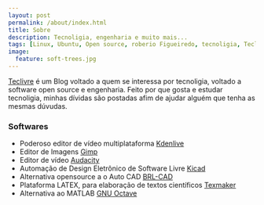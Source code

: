 ```yaml
---
layout: post
permalink: /about/index.html
title: Sobre
description: Tecnoligia, engenharia e muito mais...
tags: [Linux, Ubuntu, Open source, roberio Figueiredo, tecnoligia, Teclivre]
image:
  feature: soft-trees.jpg
---
```


[Teclivre] é um Blog voltado a quem se interessa por tecnoligia, voltado a software open source e engenharia. Feito por que gosta e estudar tecnoligia, minhas dívidas são postadas afim de ajudar alguém que tenha as mesmas dúvudas. 



### Softwares
* Poderoso editor de vídeo multiplataforma [Kdenlive]
* Editor de Imagens [Gimp]
* Editor de vídeo [Audacity]
* Automação de Design Eletrônico de Software Livre [Kicad]
* Alternativa opensource a o Auto CAD [BRL-CAD]
* Plataforma LATEX, para elaboração de textos científicos [Texmaker]
* Alternativa ao MATLAB [GNU Octave]
 





[Teclivre]: http://teclivre.com
[Kdenlive]: https://kdenlive.org/
[Audacity]: http://www.audacityteam.org/
[Kicad]: http://kicad-pcb.org/
[BRL-CAD]: https://brlcad.org/
[Texmaker]: http://www.xm1math.net/texmaker/
[GNU Octave]: https://www.gnu.org/software/octave/
[Gimp]: https://www.gimp.org/
